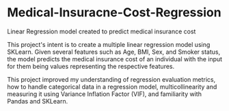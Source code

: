 # Medical-Insuracne-Cost-Regression
Linear Regression model created to predict medical insurance cost

This project's intent is to create a multiple linear regression model using SKLearn. Given several features such as Age, BMI, Sex, and Smoker status, the model predicts the medical insurance cost of an individual with the input for them being values representing the respective features. 

This project improved my understanding of regression evaluation metrics, how to handle categorical data in a regression model, multicollinearity and measuring it using Variance Inflation Factor (VIF), and familiarity with Pandas and SKLearn. 
